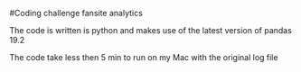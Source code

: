 #Coding challenge fansite analytics

The code is written is python and makes use of the latest version of pandas 19.2

The code take less then 5 min to run on my Mac with the original log file
